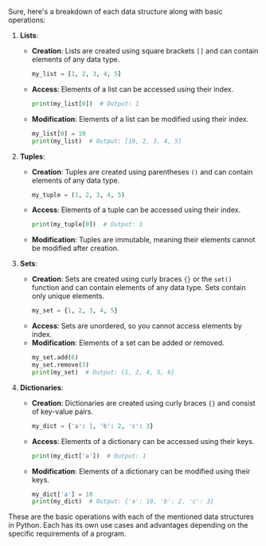 Sure, here's a breakdown of each data structure along with basic operations:

1. **Lists**:
   - **Creation**: Lists are created using square brackets `[]` and can contain elements of any data type.
     ```python
     my_list = [1, 2, 3, 4, 5]
     ```
   - **Access**: Elements of a list can be accessed using their index.
     ```python
     print(my_list[0])  # Output: 1
     ```
   - **Modification**: Elements of a list can be modified using their index.
     ```python
     my_list[0] = 10
     print(my_list)  # Output: [10, 2, 3, 4, 5]
     ```

2. **Tuples**:
   - **Creation**: Tuples are created using parentheses `()` and can contain elements of any data type.
     ```python
     my_tuple = (1, 2, 3, 4, 5)
     ```
   - **Access**: Elements of a tuple can be accessed using their index.
     ```python
     print(my_tuple[0])  # Output: 1
     ```
   - **Modification**: Tuples are immutable, meaning their elements cannot be modified after creation.

3. **Sets**:
   - **Creation**: Sets are created using curly braces `{}` or the `set()` function and can contain elements of any data type. Sets contain only unique elements.
     ```python
     my_set = {1, 2, 3, 4, 5}
     ```
   - **Access**: Sets are unordered, so you cannot access elements by index.
   - **Modification**: Elements of a set can be added or removed.
     ```python
     my_set.add(6)
     my_set.remove(3)
     print(my_set)  # Output: {1, 2, 4, 5, 6}
     ```

4. **Dictionaries**:
   - **Creation**: Dictionaries are created using curly braces `{}` and consist of key-value pairs.
     ```python
     my_dict = {'a': 1, 'b': 2, 'c': 3}
     ```
   - **Access**: Elements of a dictionary can be accessed using their keys.
     ```python
     print(my_dict['a'])  # Output: 1
     ```
   - **Modification**: Elements of a dictionary can be modified using their keys.
     ```python
     my_dict['a'] = 10
     print(my_dict)  # Output: {'a': 10, 'b': 2, 'c': 3}
     ```

These are the basic operations with each of the mentioned data structures in Python. Each has its own use cases and advantages depending on the specific requirements of a program.
